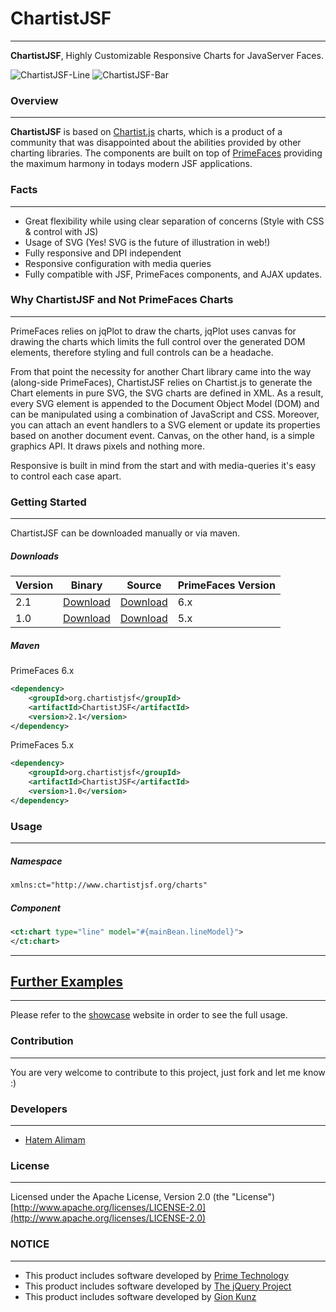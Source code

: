 # ChartistJSF
***

**ChartistJSF**, Highly Customizable Responsive Charts for JavaServer Faces.

![ChartistJSF-Line](http://i.imgur.com/blsm9kw.gif?1)
![ChartistJSF-Bar](http://i.imgur.com/2lhouF9.gif?1)

### Overview
***

**ChartistJSF** is based on [Chartist.js](http://gionkunz.github.io/chartist-js/) charts, which is a product of a community that was disappointed about the abilities provided by other charting libraries. The components are built on top of [PrimeFaces](http://primefaces.org) providing the maximum harmony in todays modern JSF applications.

### Facts

***

* Great flexibility while using clear separation of concerns (Style with CSS & control with JS)
* Usage of SVG (Yes! SVG is the future of illustration in web!)
* Fully responsive and DPI independent
* Responsive configuration with media queries 
* Fully compatible with JSF, PrimeFaces components, and AJAX updates.


### Why ChartistJSF and Not PrimeFaces Charts

***
PrimeFaces relies on jqPlot to draw the charts, jqPlot uses canvas for drawing the charts which limits the full control over the generated DOM elements, therefore styling and full controls can be a headache.

From that point the necessity for another Chart library came into the way (along-side PrimeFaces), ChartistJSF relies on Chartist.js to generate the Chart elements in pure SVG, the SVG charts are defined in XML. As a result, every SVG element is appended to the Document Object Model (DOM) and can be manipulated using a combination of JavaScript and CSS. Moreover, you can attach an event handlers to a SVG element or update its properties based on another document event. Canvas, on the other hand, is a simple graphics API. It draws pixels and nothing more.

Responsive is built in mind from the start and with media-queries it's easy to control each case apart.


### Getting Started
***

ChartistJSF can be downloaded manually or via maven.  

##### Downloads

Version | Binary | Source | PrimeFaces Version
------------ | -------------  | ------------- | ------------- 
2.1| [Download](https://oss.sonatype.org/content/repositories/releases/org/chartistjsf/ChartistJSF/2.1/ChartistJSF-2.1.jar)  | [Download](https://oss.sonatype.org/content/repositories/releases/org/chartistjsf/ChartistJSF/2.1/ChartistJSF-2.1-sources.jar) | 6.x
1.0| [Download](https://oss.sonatype.org/content/repositories/releases/org/chartistjsf/ChartistJSF/1.0/ChartistJSF-1.0.jar)  | [Download](https://oss.sonatype.org/content/repositories/releases/org/chartistjsf/ChartistJSF/1.0/ChartistJSF-1.0-sources.jar) | 5.x

##### Maven
PrimeFaces 6.x
```xml
<dependency>
	<groupId>org.chartistjsf</groupId>
	<artifactId>ChartistJSF</artifactId>
	<version>2.1</version>		
</dependency>
```

PrimeFaces 5.x
```xml
<dependency>
	<groupId>org.chartistjsf</groupId>
	<artifactId>ChartistJSF</artifactId>
	<version>1.0</version>		
</dependency>
```

### Usage
***

##### Namespace

```xml
xmlns:ct="http://www.chartistjsf.org/charts"
```

##### Component

```xml
<ct:chart type="line" model="#{mainBean.lineModel}">
</ct:chart>
```
- - - -


## [Further Examples](http://jsf.hatemalimam.com/chartistjsf)
***

Please refer to the [showcase](http://jsf.hatemalimam.com/chartistjsf) website in order to see the full usage.


### Contribution
***
You are very welcome to contribute to this project, just fork and let me know :)

###  Developers
***
* [Hatem Alimam](http://hatemalimam.com)

### License
***
Licensed under the Apache License, Version 2.0 (the "License") [http://www.apache.org/licenses/LICENSE-2.0](http://www.apache.org/licenses/LICENSE-2.0)

### NOTICE
***
* This product includes software developed by [Prime Technology](http://www.prime.com.tr/)
* This product includes software developed by [The jQuery Project](http://jquery.com)
* This product includes software developed by [Gion Kunz](https://github.com/gionkunz/chartist-js)


